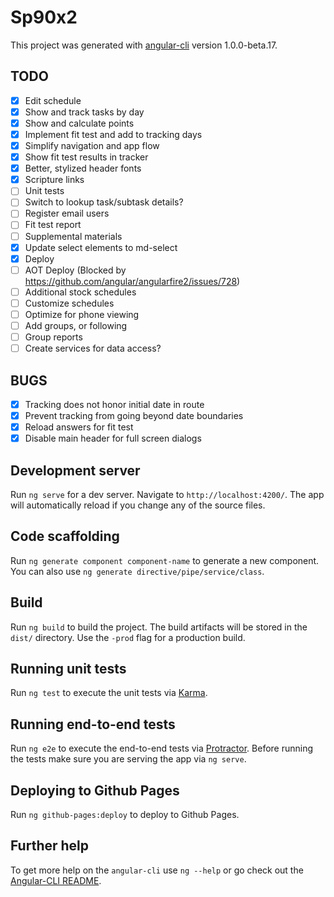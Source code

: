 # Sp90x2

This project was generated with [angular-cli](https://github.com/angular/angular-cli) version 1.0.0-beta.17.

## TODO

- [x] Edit schedule
- [x] Show and track tasks by day
- [x] Show and calculate points
- [x] Implement fit test and add to tracking days
- [x] Simplify navigation and app flow
- [x] Show fit test results in tracker
- [x] Better, stylized header fonts
- [x] Scripture links
- [ ] Unit tests
- [ ] Switch to lookup task/subtask details?
- [ ] Register email users
- [ ] Fit test report
- [ ] Supplemental materials
- [x] Update select elements to md-select
- [x] Deploy
- [ ] AOT Deploy (Blocked by https://github.com/angular/angularfire2/issues/728)
- [ ] Additional stock schedules
- [ ] Customize schedules
- [ ] Optimize for phone viewing
- [ ] Add groups, or following
- [ ] Group reports
- [ ] Create services for data access?

## BUGS
- [x] Tracking does not honor initial date in route
- [x] Prevent tracking from going beyond date boundaries
- [x] Reload answers for fit test
- [x] Disable main header for full screen dialogs

## Development server
Run `ng serve` for a dev server. Navigate to `http://localhost:4200/`. The app will automatically reload if you change any of the source files.

## Code scaffolding

Run `ng generate component component-name` to generate a new component. You can also use `ng generate directive/pipe/service/class`.

## Build

Run `ng build` to build the project. The build artifacts will be stored in the `dist/` directory. Use the `-prod` flag for a production build.

## Running unit tests

Run `ng test` to execute the unit tests via [Karma](https://karma-runner.github.io).

## Running end-to-end tests

Run `ng e2e` to execute the end-to-end tests via [Protractor](http://www.protractortest.org/). 
Before running the tests make sure you are serving the app via `ng serve`.

## Deploying to Github Pages

Run `ng github-pages:deploy` to deploy to Github Pages.

## Further help

To get more help on the `angular-cli` use `ng --help` or go check out the [Angular-CLI README](https://github.com/angular/angular-cli/blob/master/README.md).
